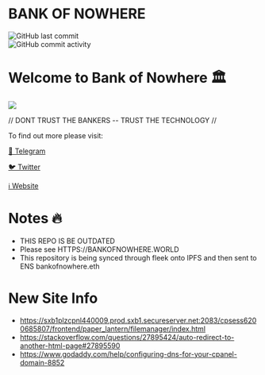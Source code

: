 # **BANK OF NOWHERE**
<img alt="GitHub last commit" src="https://img.shields.io/github/last-commit/s0crates-eth/gm?color=orange&label=BON%20was%20here%3D%3E&style=plastic"><br><img alt="GitHub commit activity" src="https://img.shields.io/github/commit-activity/y/s0crates-eth/gm?color=orange&label=commits%20so%20far%20%3D%3E&style=plastic">

# Welcome to Bank of Nowhere 🏛️

![](https://pbs.twimg.com/profile_banners/1543484568917135361/1671210983/1500x500)

// DONT TRUST THE BANKERS -- TRUST THE TECHNOLOGY //

To find out more please visit:

[💬 Telegram](https://t.me/BankOfNowhereChat)

[🐦 Twitter](https://twitter.com/bankofnowhere)

[ℹ️ Website](https://bankofnowhere.eth.limo)

# Notes 🔥

- THIS REPO IS BE OUTDATED
- Please see HTTPS://BANKOFNOWHERE.WORLD
- This repository is being synced through fleek onto IPFS and then sent to ENS bankofnowhere.eth

# New Site Info
- https://sxb1plzcpnl440009.prod.sxb1.secureserver.net:2083/cpsess6200685807/frontend/paper_lantern/filemanager/index.html
- https://stackoverflow.com/questions/27895424/auto-redirect-to-another-html-page#27895590
- https://www.godaddy.com/help/configuring-dns-for-your-cpanel-domain-8852

